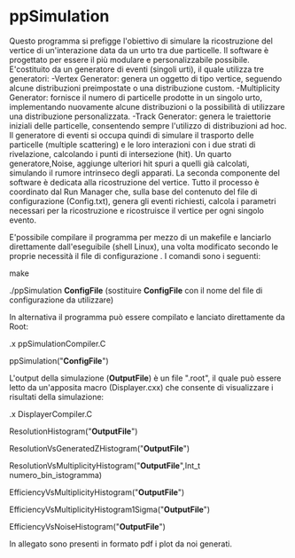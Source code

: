 # ppSimulation
Questo programma si prefigge l'obiettivo di simulare la ricostruzione del vertice di un'interazione data da un urto tra due particelle.
Il software è progettato per essere il più modulare e personalizzabile possibile. 
E'costituito da un generatore di eventi (singoli urti), il quale utilizza tre generatori: 
-Vertex Generator: genera un oggetto di tipo vertice, seguendo alcune distribuzioni preimpostate o una distribuzione custom.
-Multiplicity Generator: fornisce il numero di particelle prodotte in un singolo urto, implementando nuovamente alcune distribuzioni o la possibilità di utilizzare una distribuzione personalizzata.
-Track Generator: genera le traiettorie iniziali delle particelle, consentendo sempre l'utilizzo di distribuzioni ad hoc.
Il generatore di eventi si occupa quindi di simulare il trasporto delle particelle (multiple scattering) e le loro interazioni con i due strati di rivelazione, calcolando i punti di intersezione (hit). 
Un quarto generatore,Noise, aggiunge ulteriori hit spuri a quelli già calcolati, simulando il rumore intrinseco degli apparati.
La seconda componente del software è dedicata alla ricostruzione del vertice.
Tutto il processo è coordinato dal Run Manager che, sulla base del contenuto del file di configurazione (Config.txt), genera gli eventi richiesti, calcola i parametri necessari per la ricostruzione e ricostruisce il vertice per ogni singolo evento.

E'possibile compilare il programma per mezzo di un makefile e lanciarlo direttamente dall'eseguibile (shell Linux), una volta modificato secondo le proprie necessità il file di configurazione . I comandi sono i seguenti:

make

./ppSimulation <b>ConfigFile</b>     (sostituire <b>ConfigFile</b> con il nome del file di configurazione da utilizzare)

In alternativa il programma può essere compilato e lanciato direttamente da Root:

.x ppSimulationCompiler.C

ppSimulation("<b>ConfigFile</b>")

L'output della simulazione (<b>OutputFile</b>) è un file ".root", il quale può essere letto da un'apposita macro (Displayer.cxx) che consente di visualizzare i risultati della simulazione:

.x DisplayerCompiler.C 

ResolutionHistogram("<b>OutputFile</b>")                 

ResolutionVsGeneratedZHistogram("<b>OutputFile</b>")      

ResolutionVsMultiplicityHistogram("<b>OutputFile</b>",Int_t numero_bin_istogramma)

EfficiencyVsMultiplicityHistogram("<b>OutputFile</b>")

EfficiencyVsMultiplicityHistogram1Sigma("<b>OutputFile</b>")

EfficiencyVsNoiseHistogram("<b>OutputFile</b>")

In allegato sono presenti in formato pdf i plot da noi generati.




